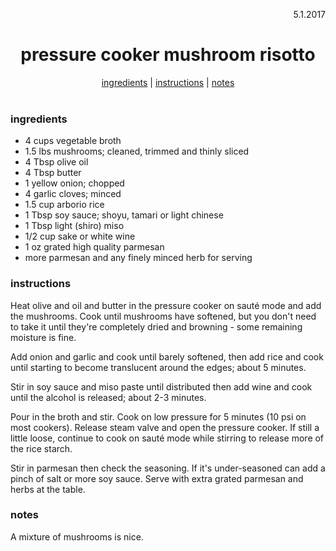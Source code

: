 <p align="right">5.1.2017</p>

<h1 align="center">pressure cooker mushroom risotto</h1>

<div align="center">
  <a href="#ingredients">ingredients</a> | 
  <a href="#instructions">instructions</a> | 
  <a href="#notes">notes</a>
</div>
<br>

### ingredients
- 4 cups vegetable broth
- 1.5 lbs mushrooms; cleaned, trimmed and thinly sliced
- 4 Tbsp olive oil
- 4 Tbsp butter
- 1 yellow onion; chopped
- 4 garlic cloves; minced
- 1.5 cup arborio rice
- 1 Tbsp soy sauce; shoyu, tamari or light chinese
- 1 Tbsp light (shiro) miso
- 1/2 cup sake or white wine
- 1 oz grated high quality parmesan
- more parmesan and any finely minced herb for serving

### instructions
Heat olive and oil and butter in the pressure cooker on sauté mode and add the mushrooms. Cook until mushrooms have softened, but you don't need to take it until they're completely dried and browning - some remaining moisture is fine.

Add onion and garlic and cook until barely softened, then add rice and cook until starting to become translucent around the edges; about 5 minutes. 

Stir in soy sauce and miso paste until distributed then add wine and cook until the alcohol is released; about 2-3 minutes. 

Pour in the broth and stir. Cook on low pressure for 5 minutes (10 psi on most cookers). Release steam valve and open the pressure cooker. If still a little loose, continue to cook on sauté mode while stirring to release more of the rice starch.

Stir in parmesan then check the seasoning. If it's under-seasoned can add a pinch of salt or more soy sauce. Serve with extra grated parmesan and herbs at the table.

### notes
A mixture of mushrooms is nice.


